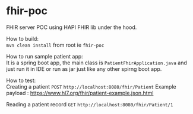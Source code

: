 # fhir-poc
FHIR server POC using HAPI FHIR lib under the hood.

How to build: </br>
`mvn clean install` from root ie `fhir-poc`

How to run sample patient app:</br>
It is a spring boot app, the main class is `PatientFhirApplication.java` and just run it in IDE or run as jar just like any other spirng boot app.

How to test:</br>
Creating a patient `POST` `http://localhost:8080/fhir/Patient`
Example payload : https://www.hl7.org/fhir/patient-example.json.html

Reading a patient record `GET` `http://localhost:8080/fhir/Patient/1`
